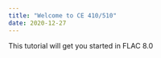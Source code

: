 ```yaml
---
title: "Welcome to CE 410/510"
date: 2020-12-27
---
```

This tutorial will get you started in FLAC 8.0
